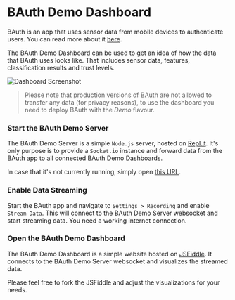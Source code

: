 # BAuth Demo Dashboard

BAuth is an app that uses sensor data from mobile devices to authenticate users. You can read more about it [here](https://www.nexenio.com/bauth).

The BAuth Demo Dashboard can be used to get an idea of how the data that BAuth uses looks like. That includes sensor data, features, classification results and trust levels.

![Dashboard Screenshot](https://raw.githubusercontent.com/neXenio/BAuth-Demo-Dashboard/master/media/dashboard-screenshot.jpg)

> Please note that production versions of BAuth are not allowed to transfer any data (for privacy reasons), to use the dashboard you need to deploy BAuth with the *Demo* flavour.

### Start the BAuth Demo Server

The BAuth Demo Server is a simple `Node.js` server, hosted on [Repl.it](https://repl.it/@Steppschuh/BAuth-Demo-Server). It's only purpose is to provide a `Socket.io` instance and forward data from the BAuth app to all connected BAuth Demo Dashboards.

In case that it's not currently running, simply open [this URL](https://repl.it/@Steppschuh/BAuth-Demo-Server).

### Enable Data Streaming

Start the BAuth app and navigate to `Settings > Recording` and enable `Stream Data`. This will connect to the BAuth Demo Server websocket and start streaming data. You need a working internet connection.

### Open the BAuth Demo Dashboard

The BAuth Demo Dashboard is a simple website hosted on [JSFiddle](https://jsfiddle.net/Steppschuh/3r8e2zmh/embedded/result). It connects to the BAuth Demo Server websocket and visualizes the streamed data.

Please feel free to fork the JSFiddle and adjust the visualizations for your needs.
